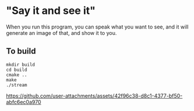 # "Say it and see it"

When you run this program, you can speak what you want to see, and it will generate an image of that, and show it to you.


## To build
```
mkdir build
cd build
cmake ..
make
./stream
```

https://github.com/user-attachments/assets/42f96c38-d8c1-4377-bf50-abfc6ec0a970

